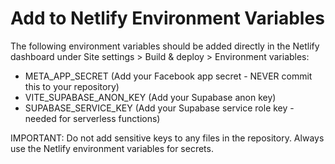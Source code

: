 # Add to Netlify Environment Variables

The following environment variables should be added directly in the Netlify dashboard under Site settings > Build & deploy > Environment variables:

- META_APP_SECRET (Add your Facebook app secret - NEVER commit this to your repository)
- VITE_SUPABASE_ANON_KEY (Add your Supabase anon key)
- SUPABASE_SERVICE_KEY (Add your Supabase service role key - needed for serverless functions)

IMPORTANT: Do not add sensitive keys to any files in the repository. Always use the Netlify environment variables for secrets.